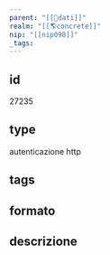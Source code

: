 ```yaml
---
parent: "[[💾dati]]"
realm: "[[🌎concrete]]"
nip: "[[nip098]]"
_tags:
---
```

## id
27235
## type
autenticazione http
## tags
## formato

## descrizione

